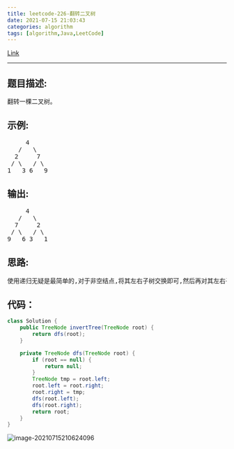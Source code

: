 ```yaml
---
title: leetcode-226-翻转二叉树
date: 2021-07-15 21:03:43
categories: algorithm
tags: [algorithm,Java,LeetCode]
---
```


[Link](https://leetcode-cn.com/problems/invert-binary-tree/)

<hr/>

## 题目描述:

<pre>
翻转一棵二叉树。
</pre>

## 示例:

<pre>
     4
   /   \
  2     7
 / \   / \
1   3 6   9
</pre>

## 输出:

<pre>
     4
   /   \
  7     2
 / \   / \
9   6 3   1
</pre>

## 思路:

<pre>
使用递归无疑是最简单的,对于非空结点,将其左右子树交换即可,然后再对其左右子树执行上述操作即可。
</pre>

## 代码：

```java
class Solution {
    public TreeNode invertTree(TreeNode root) {
        return dfs(root);
    }

    private TreeNode dfs(TreeNode root) {
        if (root == null) {
            return null;
        }
        TreeNode tmp = root.left;
        root.left = root.right;
        root.right = tmp;
        dfs(root.left);
        dfs(root.right);
        return root;
    }
}
```

![image-20210715210624096](https://gitee.com/cao_ziqiang/img/raw/master/20210715210624.png)

